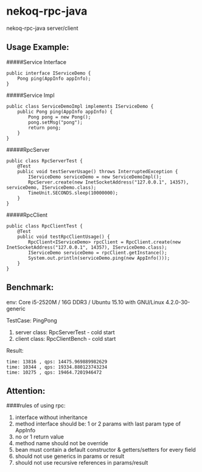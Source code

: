 # nekoq-rpc-java
nekoq-rpc-java server/client

## Usage Example:

#####Service Interface

```
public interface IServiceDemo {
    Pong ping(AppInfo appInfo);
}
```

#####Service Impl

```
public class ServiceDemoImpl implements IServiceDemo {
    public Pong ping(AppInfo appInfo) {
        Pong pong = new Pong();
        pong.setMsg("pong");
        return pong;
    }
}
```

#####RpcServer

```
public class RpcServerTest {
    @Test
    public void testServerUsage() throws InterruptedException {
        IServiceDemo serviceDemo = new ServiceDemoImpl();
        RpcServer.create(new InetSocketAddress("127.0.0.1", 14357), serviceDemo, IServiceDemo.class);
        TimeUnit.SECONDS.sleep(10000000);
    }
}
```

#####RpcClient

```
public class RpcClientTest {
    @Test
    public void testRpcClientUsage() {
        RpcClient<IServiceDemo> rpcClient = RpcClient.create(new InetSocketAddress("127.0.0.1", 14357), IServiceDemo.class);
        IServiceDemo serviceDemo = rpcClient.getInstance();
        System.out.println(serviceDemo.ping(new AppInfo()));
    }
}
```

## Benchmark:

env: Core i5-2520M / 16G DDR3 / Ubuntu 15.10 with GNU/Linux 4.2.0-30-generic

TestCase: PingPong

1. server class: RpcServerTest - cold start
2. client class: RpcClientBench - cold start

Result:

```
time: 13816 , qps: 14475.969889982629
time: 10344 , qps: 19334.880123743234
time: 10275 , qps: 19464.7201946472
```

## Attention:

####rules of using rpc:

1. interface without inheritance
2. method interface should be: 1 or 2 params with last param type of AppInfo
3. no or 1 return value
4. method name should not be override
5. bean must contain a default constructor & getters/setters for every field
6. should not use generics in params or result
7. should not use recursive references in params/result
